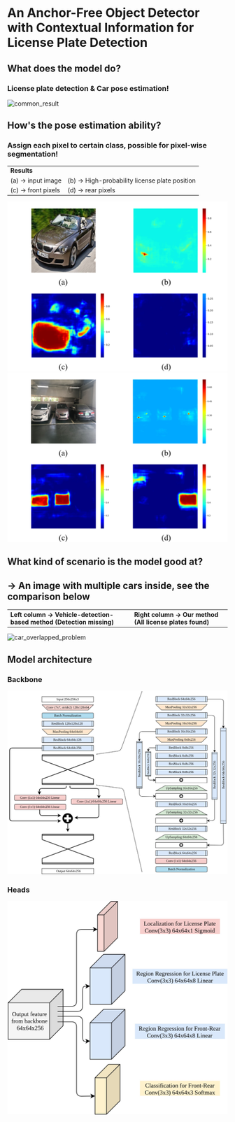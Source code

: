 # An Anchor-Free Object Detector with Contextual Information for License Plate Detection

## What does the model do?
### License plate detection & Car pose estimation!
![common_result](chapters/pics/common_result.jpg)

## How's the pose estimation ability?
### Assign each pixel to certain class, possible for pixel-wise segmentation!

<table>
  
<tr><td colspan="2"><strong>Results</strong></td></tr>

<!-- Line 1: (a) and (b)-->
<tr>
<td>(a) -> input image</td>
<td>(b) -> High-probability license plate position</td>
</tr>

<!-- Line 2: (c) and (d)-->
<tr>
<td>(c) -> front pixels</td>
<td>(d) -> rear pixels</td>
</tr>

</table>

![heatmap2](chapters/pics/heatmap2.jpg)
![heatmap](chapters/pics/heatmap.jpg)

## What kind of scenario is the model good at?
## -> An image with multiple cars inside, see the comparison below

<table>

<!-- Line 1: (a) and (b)-->
<tr>
<td><strong>Left  column -> Vehicle-detection-based method (Detection missing)</strong></td>
<td><strong>Right column -> Our method (All license plates found)</strong></td>
</tr>

</table>

![car_overlapped_problem](chapters/pics/car_overlapped_problem.jpg)

## Model architecture
### Backbone
![modelindetail](chapters/pics/modelindetail.jpg)
### Heads
![Head_detail](chapters/pics/Head_detail.jpg)

